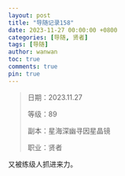 ```yaml
---
layout: post
title: "导随记录158"
date: 2023-11-27 00:00:00 +0800
categories: [导随, 贤者]
tags: [导随]
author: wanwan
toc: true
comments: true
pin: true
---
```

> 日期：2023.11.27
>
> 等级：89
>
> 副本：星海深幽寻因星晶镜
>
> 职业：贤者

又被练级人抓进来力。